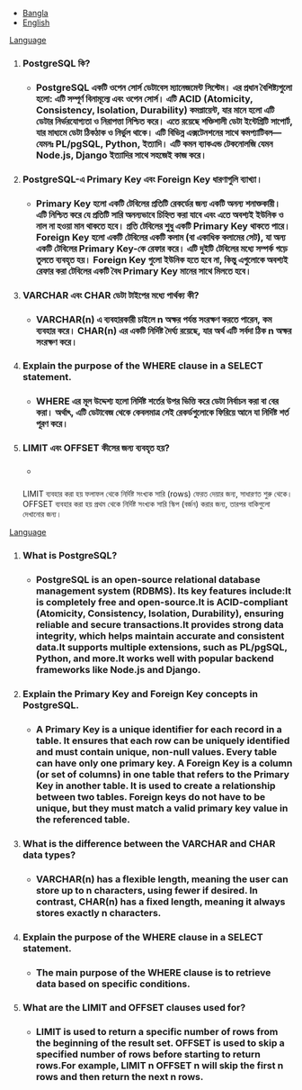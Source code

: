 <ul id="lang">
<li><a href="#bangla">Bangla</a></li>
<li><a href="#english">English</a></li>
</ul>
<a href="#lang">Language</a>
<ol id="bangla">
<li>
<h3>PostgreSQL কি? </h3>

- <h3>PostgreSQL একটি ওপেন সোর্স ডেটাবেস ম্যানেজমেন্ট সিস্টেম। এর প্রধান বৈশিষ্ট্যগুলো হলো: এটি সম্পূর্ণ বিনামূল্যে এবং ওপেন সোর্স। এটি ACID (Atomicity, Consistency, Isolation, Durability) কমপ্লায়েন্ট, যার মানে হলো এটি ডেটার নির্ভরযোগ্যতা ও নিরাপত্তা নিশ্চিত করে। এতে রয়েছে শক্তিশালী ডেটা ইন্টেগ্রিটি সাপোর্ট, যার মাধ্যমে ডেটা ঠিকঠাক ও নির্ভুল থাকে। এটি বিভিন্ন এক্সটেনশনের সাথে কমপ্যাটিবল—যেমনঃ PL/pgSQL, Python, ইত্যাদি। এটি কমন ব্যাকএন্ড টেকনোলজি যেমন Node.js, Django ইত্যাদির সাথে সহজেই কাজ করে। </h3>
</li>
<li>
<h3>PostgreSQL-এ Primary Key এবং Foreign Key ধারণাগুলি ব্যাখ্যা।</h3>

- <h3>Primary Key হলো একটি টেবিলের প্রতিটি রেকর্ডের জন্য একটি অনন্য শনাক্তকারী। এটি নিশ্চিত করে যে প্রতিটি সারি অনন্যভাবে চিহ্নিত করা যাবে এবং এতে অবশ্যই ইউনিক ও নাল না হওয়া মান থাকতে হবে। প্রতি টেবিলের শুধু একটি Primary Key থাকতে পারে। Foreign Key হলো একটি টেবিলের একটি কলাম (বা একাধিক কলামের সেট), যা অন্য একটি টেবিলের Primary Key-কে রেফার করে। এটি দুইটি টেবিলের মধ্যে সম্পর্ক গড়ে তুলতে ব্যবহৃত হয়। Foreign Key গুলো ইউনিক হতে হবে না, কিন্তু এগুলোকে অবশ্যই রেফার করা টেবিলের একটি বৈধ Primary Key মানের সাথে মিলতে হবে।</h3>
</li>

<li>
<h3>VARCHAR এবং CHAR ডেটা টাইপের মধ্যে পার্থক্য কী?</h3>

- <h3>VARCHAR(n) এ ব্যবহারকারী চাইলে n অক্ষর পর্যন্ত সংরক্ষণ করতে পারেন, কম ব্যবহার করে। CHAR(n) এর একটি নির্দিষ্ট দৈর্ঘ্য রয়েছে, যার অর্থ এটি সর্বদা ঠিক n অক্ষর সংরক্ষণ করে।</h3>
</li>

<li>
<h3>Explain the purpose of the WHERE clause in a SELECT statement.</h3>

- <h3>WHERE  এর মূল উদ্দেশ্য হলো নির্দিষ্ট শর্তের উপর ভিত্তি করে ডেটা নির্বাচন করা বা বের করা। অর্থাৎ, এটি ডেটাবেজ থেকে কেবলমাত্র সেই রেকর্ডগুলোকে ফিরিয়ে আনে যা নির্দিষ্ট শর্ত পূরণ করে।</h3>
</li>

<li>
<h3>LIMIT এবং OFFSET কীসের জন্য ব্যবহৃত হয়?</h3>

- <h3>
LIMIT ব্যবহার করা হয় ফলাফল থেকে নির্দিষ্ট সংখ্যক সারি (rows) ফেরত দেয়ার জন্য, সাধারণত শুরু থেকে।
OFFSET ব্যবহার করা হয় প্রথম থেকে নির্দিষ্ট সংখ্যক সারি স্কিপ (বর্জন) করার জন্য, তারপর বাকিগুলো দেখানোর জন্য।
</h3>
</li>
</ol>
<a href="#lang">Language</a>
<ol id="english">
<li>
<h3>What is PostgreSQL?</h3>

- <h3>PostgreSQL is an open-source relational database management system (RDBMS). Its key features include:It is completely free and open-source.It is ACID-compliant (Atomicity, Consistency, Isolation, Durability), ensuring reliable and secure transactions.It provides strong data integrity, which helps maintain accurate and consistent data.It supports multiple extensions, such as PL/pgSQL, Python, and more.It works well with popular backend frameworks like Node.js and Django.</h3>
</li>
<li>
<h3>Explain the Primary Key and Foreign Key concepts in PostgreSQL.</h3>

- <h3>A Primary Key is a unique identifier for each record in a table. It ensures that each row can be uniquely identified and must contain unique, non-null values. Every table can have only one primary key. A Foreign Key is a column (or set of columns) in one table that refers to the Primary Key in another table. It is used to create a relationship between two tables. Foreign keys do not have to be unique, but they must match a valid primary key value in the referenced table.</h3>
</li>
<li>
<h3>What is the difference between the VARCHAR and CHAR data types?</h3>

- <h3>VARCHAR(n) has a flexible length, meaning the user can store up to n characters, using fewer if desired. In contrast, CHAR(n) has a fixed length, meaning it always stores exactly n characters.</h3>
</li>
<li>
<h3>Explain the purpose of the WHERE clause in a SELECT statement.</h3>

- <h3>The main purpose of the WHERE clause is to retrieve data based on specific conditions.</h3>
</li>
<li>
<h3>What are the LIMIT and OFFSET clauses used for?</h3>

- <h3>LIMIT is used to return a specific number of rows from the beginning of the result set. OFFSET is used to skip a specified number of rows before starting to return rows.For example, LIMIT n OFFSET n will skip the first n rows and then return the next n rows.</h3>
</li>
<ol>